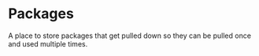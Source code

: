 # Packages
A place to store packages that get pulled down so they can be pulled once and
used multiple times.
